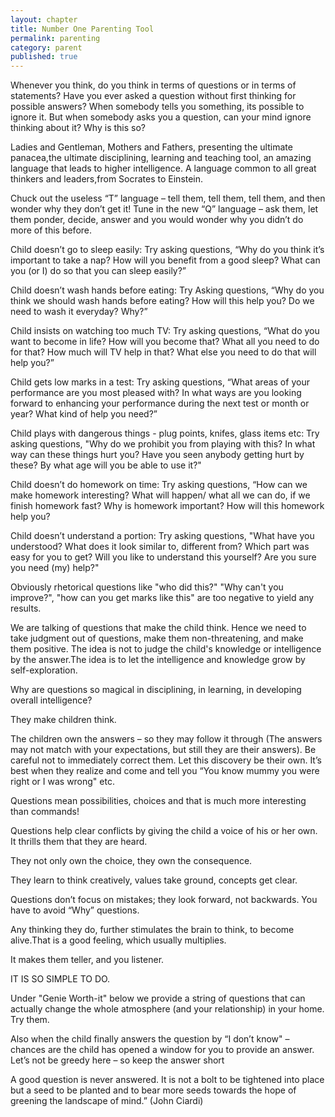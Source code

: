 ```yaml
---
layout: chapter
title: Number One Parenting Tool
permalink: parenting
category: parent
published: true
---
```


Whenever you think, do you think in terms of questions or in terms of statements? Have you ever asked a question without first thinking for possible answers? When somebody tells you something, its possible to ignore it. But when somebody asks you a question, can your mind ignore thinking about it? Why is this so?

Ladies and Gentleman, Mothers and Fathers, presenting the ultimate panacea,the ultimate disciplining, learning and teaching tool, an amazing language that leads to higher intelligence. A language common to all great thinkers and leaders,from Socrates to Einstein.

Chuck out the useless “T” language – tell them, tell them, tell them, and then wonder why they don’t get it! Tune in the new “Q” language – ask them, let them ponder, decide, answer and you would wonder why you didn’t do more of this before.

Child doesn’t go to sleep easily: Try asking questions, “Why do you think it’s important to take a nap? How will you benefit from a good sleep? What can you (or I) do so that you can sleep easily?”

Child doesn’t wash hands before eating: Try Asking questions, “Why do you think we should wash hands before eating? How will this help you? Do we need to wash it everyday? Why?”

Child insists on watching too much TV: Try asking questions, “What do you want to become in life? How will you become that? What all you need to do for that? How much will TV help in that? What else you need to do that will help you?”

Child gets low marks in a test: Try asking questions, “What areas of your performance are you most pleased with? In what ways are you looking forward to enhancing your performance during the next test or month or year? What kind of help you need?”

Child plays with dangerous things - plug points, knifes, glass items etc: Try asking questions, "Why do we prohibit you from playing with this? In what way can these things hurt you? Have you seen anybody getting hurt by these? By what age will you be able to use it?"

Child doesn’t do homework on time: Try asking questions, “How can we make homework interesting? What will happen/ what all we can do, if we finish homework fast? Why is homework important? How will this homework help you?

Child doesn’t understand a portion: Try asking questions, "What have you understood? What does it look similar to, different from? Which part was easy for you to get? Will you like to understand this yourself? Are you sure you need (my) help?"

Obviously rhetorical questions like "who did this?" "Why can't you improve?", "how can you get marks like this" are too negative to yield any results.

We are talking of questions that make the child think. Hence we need to take judgment out of questions, make them non-threatening, and make them positive. The idea is not to judge the child's knowledge or intelligence by the answer.The idea is to let the intelligence and knowledge grow by self-exploration.

Why are questions so magical in disciplining, in learning, in developing overall intelligence?

They make children think.

The children own the answers – so they may follow it through (The answers may not match with your expectations, but still they are their answers). Be careful not to immediately correct them. Let this discovery be their own. It’s best when they realize and come and tell you “You know mummy you were right or I was wrong" etc.

Questions mean possibilities, choices and that is much more interesting than commands!

Questions help clear conflicts by giving the child a voice of his or her own. It thrills them that they are heard.

They not only own the choice, they own the consequence.

They learn to think creatively, values take ground, concepts get clear.

Questions don’t focus on mistakes; they look forward, not backwards. You have to avoid “Why” questions.

Any thinking they do, further stimulates the brain to think, to become alive.That is a good feeling, which usually multiplies.

It makes them teller, and you listener.

IT IS SO SIMPLE TO DO.

Under "Genie Worth-it" below we provide a string of questions that can actually change the whole atmosphere (and your relationship) in your home. Try them.

Also when the child finally answers the question by “I don’t know" – chances are the child has opened a window for you to provide an answer. Let’s not be greedy here – so keep the answer short 

A good question is never answered. It is not a bolt to be tightened into place but a seed to be planted and to bear more seeds towards the hope of greening the landscape of mind.” (John Ciardi)